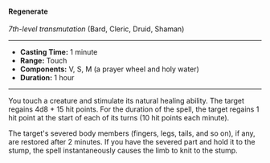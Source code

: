 #### Regenerate
*7th-level transmutation* (Bard, Cleric, Druid, Shaman)
___
- **Casting Time:** 1 minute
- **Range:** Touch
- **Components:** V, S, M (a prayer wheel and holy water)
- **Duration:** 1 hour
---
You touch a creature and stimulate its natural healing ability. The target regains 4d8 + 15 hit points. For the duration of the spell, the target regains 1 hit point at the start of each of its turns (10 hit points each minute).

The target's severed body members (fingers, legs, tails, and so on), if any, are restored after 2 minutes. If you have the severed part and hold it to the stump, the spell instantaneously causes the limb to knit to the stump.